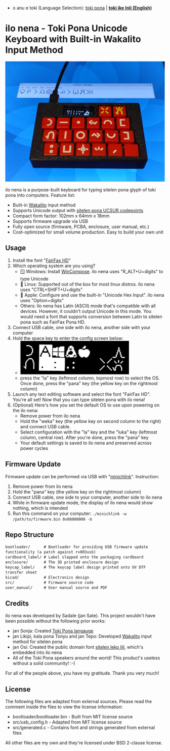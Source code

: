 * o anu e toki (Language Selection): [toki pona](README.MD) | **[toki ike Inli (English)](README-EN.MD)**

# ilo nena - Toki Pona Unicode Keyboard with Built-in Wakalito Input Method

![Image of ilo nena typing sitelen pona to a computer](./docs/sitelen_suli.jpg)

ilo nena is a purpose-built keyboard for typing sitelen pona glyph of toki pona into computers. Feature list:

* Built-in [Wakalito](https://sona.pona.la/wiki/Wakalito) input method
* Supports Unicode output with [sitelen pona UCSUR codepoints](https://www.kreativekorp.com/ucsur/charts/sitelen.html)
* Compact form factor: 102mm x 64mm x 18mm
* Supports firmware upgrade via USB
* Fully open source (firmware, PCBA, enclosure, user manual, etc.)
* Cost-optimized for small volume production. Easy to build your own unit

## Usage

1. Install the font "[FairFax HD](https://www.kreativekorp.com/software/fonts/fairfaxhd/)"
2. Which operating system are you using?
	* 🪟 Windows: Install [WinCompose](https://github.com/ell1010/wincompose). ilo nena uses "R_ALT+U+digits" to type Unicode
	* 🐧 Linux: Supported out of the box for most linux distros. ilo nena uses "CTRL+SHIFT+U+digits"
	* 🍎 Apple: Configure and use the built-in "Unicode Hex Input". ilo nena uses "Option+digits"
	* Others: ilo nena has Latin (ASCII) mode that's compatible with all devices. However, it couldn't output Unicode in this mode. You would need a font that supports conversion between Latin to sitelen pona such as FairFax Pona HD.
3. Connect USB cable, one side with ilo nena, another side with your computer
4. Hold the space key to enter the config screen below:
	* ![Configuration screen](docs/ma_anu.png)
	* press the "la" key (leftmost column, topmost row) to select the OS. Once done, press the "pana" key (the yellow key on the rightmost column)
5. Launch any text editing software and select the font "FairFax HD". You're all set! Now that you can type sitelen pona with ilo nena!
6. (Optional) Here's how you set the default OS to use upon powering on the ilo nena:
	* Remove power from ilo nena
	* Hold the "weka" key (the yellow key on second column to the right) and connect USB cable.
	* Select configuration with the "la" key and the "luka" key (leftmost column, central row). After you're done, press the "pana" key
	* Your default settings is saved to ilo nena and preserved across power cycles

## Firmware Update

Firmware update can be performed via USB with "[minichlink](https://github.com/cnlohr/ch32fun/tree/master/minichlink)". Instruction:

1. Remove power from ilo nena
2. Hold the "pana" key (the yellow key on the rightmost column)
3. Connect USB cable, one side to your computer, another side to ilo nena
4. While in firmware update mode, the display of ilo nena would show nothing, which is intended
5. Run this command on your computer: `./minichlink -w /path/to/firmware.bin 0x08000000 -b`

## Repo Structure

```
bootloader/      # Bootloader for providing USB firmware update functionality (a patch against rv003usb)
cardboard_label/ # Label slapped onto the packaging cardboard
enclosure/       # The 3D printed enclosure design
keycap_label/    # The keycap label design printed onto UV DTF transfer sheet
kicad/           # Electronics design
src/             # Firmware source code
user_manual/     # User manual source and PDF
```

## Credits

ilo nena was developed by Sadale (jan Sate). This project wouldn't have been possible without the following prior works:

* jan Sonja: Created [Toki Pona langauge](https://en.wikipedia.org/wiki/Toki_Pona)
* jan Likipi, kala pona Tonyu and jan Tepo: Developed [Wakalito](https://sona.pona.la/wiki/Wakalito) input method for sitelen pona
* jan Osi: Created the public domain font [sitelen leko lili](https://toki.pona.billsmugs.com/lipu-tenpo/2022-05-15-sitelen_pona/), which's embedded into ilo nena
* All of the Toki Pona speakers around the world! This product's useless without a solid community! :-)

For all of the people above, you have my gratitude. Thank you very much!

## License

The following files are adapted from external sources. Please read the comment inside the files to view the license information:

* bootloader/bootloader.bin - Built from MIT license source
* src/usb_config.h - Adapted from MIT license source
* src/generated.c - Contains font and strings generated from external files

All other files are my own and they're licensed under BSD 2-clause license.
